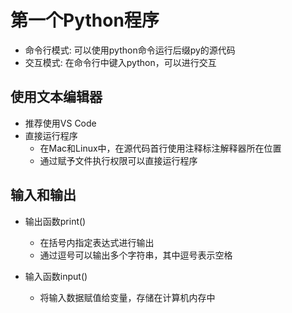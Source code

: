 # 第一个Python程序
- 命令行模式: 可以使用python命令运行后缀py的源代码
- 交互模式: 在命令行中键入python，可以进行交互

## 使用文本编辑器
- 推荐使用VS Code
- 直接运行程序
    - 在Mac和Linux中，在源代码首行使用注释标注解释器所在位置
    - 通过赋予文件执行权限可以直接运行程序

## 输入和输出
- 输出函数print()
    - 在括号内指定表达式进行输出
    - 通过逗号可以输出多个字符串，其中逗号表示空格

- 输入函数input()
    - 将输入数据赋值给变量，存储在计算机内存中